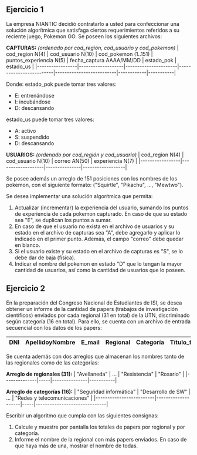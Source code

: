 ## Ejercicio 1
La empresa NIANTIC decidió contratarlo a usted para confeccionar una
solución algorítmica que satisfaga ciertos requerimientos referidos a su reciente
juego, Pokemon GO. Se poseen los siguientes archivos:

**CAPTURAS:** *(ordenado por cod_región, cod_usuario y cod_pokemon)*
| cod_region N(4) | cod_usuario N(10) | cod_pokemon (1..151) | puntos_experiencia N(5) | fecha_captura AAAA/MM/DD | estado_pok | estado_us |
|-----------------|-------------------|----------------------|-------------------------|--------------------------|------------|-----------|

Donde:
estado_pok puede tomar tres valores:
- E: entrenándose
- I: incubándose
- D: descansando

estado_us puede tomar tres valores:
- A: activo
- S: suspendido
- D: descansando

**USUARIOS:** *(ordenado por cod_región y cod_usuario)*
| cod_region N(4) | cod_usuario N(10) | correo AN(50) | experiencia N(7) |
|-----------------|-------------------|---------------|------------------|

Se posee además un arreglo de 151 posiciones con los nombres de los pokemon, con
el siguiente formato: ("Squirtle", "Pikachu", ..., "Mewtwo").

Se desea implementar una solución algorítmica que permita:
1. Actualizar (incrementar) la experiencia del usuario, sumando los puntos de experiencia
de cada pokemon capturado. En caso de que su estado sea "E", se duplican los puntos a sumar.
2. En caso de que el usuario no exista en el archivo de usuarios y su estado en el
archivo de capturas sea "A", debe agregarlo y aplicar lo indicado en el primer punto.
Además, el campo "correo" debe quedar en blanco.
3. Si el usuario existe y su estado en el archivo de capturas es "S", se lo debe dar
de baja (física).
4. Indicar el nombre del pokemon en estado "D" que lo tengan la mayor cantidad de usuarios,
así como la cantidad de usuarios que lo poseen.

## Ejercicio 2
En la preparación del Congreso Nacional de Estudiantes de ISI, se desea obtener
un informe de la cantidad de papers (trabajos de investigación científicos) enviados
por cada regional (31 en total) de la UTN, discriminado según categoría (16 en total).
Para ello, se cuenta con un archivo de entrada secuencial con los datos de los papers:

| DNI | ApellidoyNombre | E_mail | Regional | Categoría | Título_trabajo |
|-----|-----------------|--------|----------|-----------|----------------|

Se cuenta además con dos arreglos que almacenan los nombres tanto de las regionales
como de las categorías:

**Arreglo de regionales (31):**
| "Avellaneda" | ... | "Resistencia" | "Rosario" |
|--------------|-----|---------------|-----------|

**Arreglo de categorías (16):**
| "Seguridad informática" | "Desarrollo de SW" | ... | "Redes y telecomunicaciones" |
|-------------------------|--------------------|-----|------------------------------|

Escribir un algoritmo que cumpla con las siguientes consignas:
1. Calcule y muestre por pantalla los totales de papers por regional y por categoría.
2. Informe el nombre de la regional con más papers enviados. En caso de que haya más
de una, mostrar el nombre de todas.

